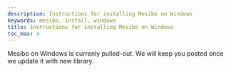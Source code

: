 ```yaml
---
description: Instructions for installing Mesibo on Windows
keywords: mesibo, install, windows
title: Instructions for installing Mesibo on Windows
toc_max: 4
---
```

Mesibo on Windows is currenly pulled-out. We will keep you posted once we update it with new library.

